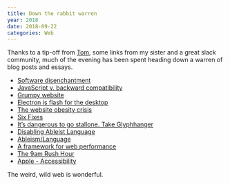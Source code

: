 ```yaml
---
title: Down the rabbit warren
year: 2018
date: 2018-09-22
categories: Web
---
```


Thanks to a tip-off from [Tom](http://tomruzyllo.com), some links from my sister and a great slack community, much of the evening has been spent heading down a warren of blog posts and essays.

- [Software disenchantment](http://tonsky.me/blog/disenchantment/)
- [JavaScript v. backward compatibility](http://tonsky.me/blog/compatibility/)
- [Grumpy website](https://grumpy.website)
- [Electron is flash for the desktop](https://josephg.com/blog/electron-is-flash-for-the-desktop/)
- [The website obesity crisis](http://idlewords.com/talks/website_obesity.htm)
- [Six Fixes](http://idlewords.com/talks/what_happens_next_will_amaze_you.htm#six_fixes)
- [It’s dangerous to go stallone. Take Glyphhanger](https://www.zachleat.com/web/glyphhanger/)
- [Disabling Ableist Language](https://www.copyediting.com/disabling-ableist-language/#.W6alsBNKjBL)
- [Ableism/Language](https://www.autistichoya.com/p/ableist-words-and-terms-to-avoid.html)
- [A framework for web performance](https://adactio.com/journal/14355)
- [The 9am Rush Hour](https://medium.com/@aerotwist/the-9am-rush-hour-2d7ae687efd5)
- [Apple - Accessibility](https://www.youtube.com/watch?v=XB4cjbYywqg)

The weird, wild web is wonderful.
